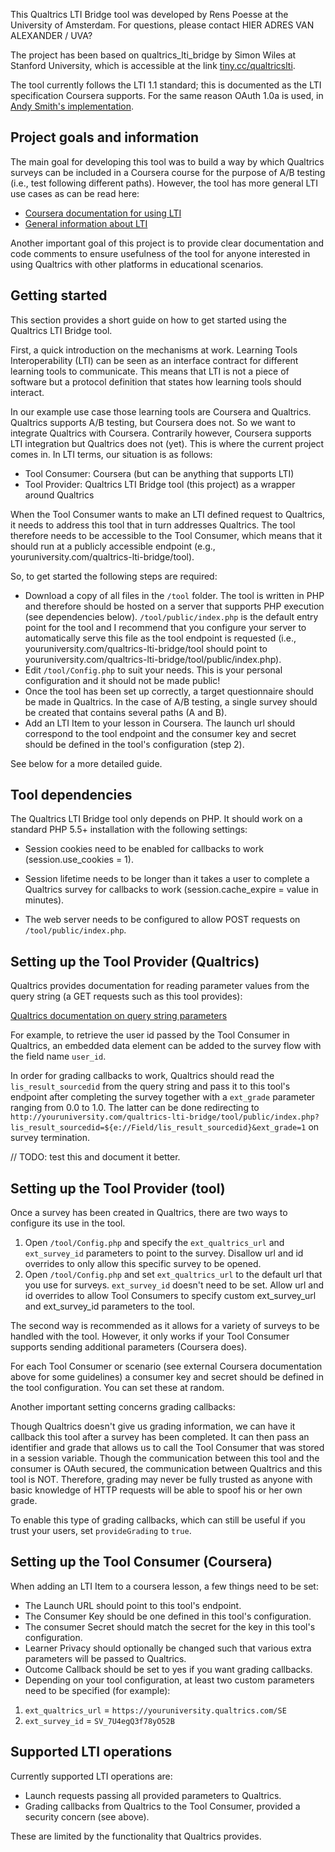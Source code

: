 This Qualtrics LTI Bridge tool was developed by Rens Poesse at the University of Amsterdam.
For questions, please contact HIER ADRES VAN ALEXANDER / UVA?

The project has been based on qualtrics_lti_bridge by Simon Wiles at Stanford University,
which is accessible at the link [tiny.cc/qualtricslti](http://tiny.cc/qualtricslti).

The tool currently follows the LTI 1.1 standard; this is documented as the LTI specification Coursera supports.
For the same reason OAuth 1.0a is used, in [Andy Smith's implementation](http://oauth.googlecode.com/svn/code/php/).

## Project goals and information

The main goal for developing this tool was to build a way by which Qualtrics surveys can be included
in a Coursera course for the purpose of A/B testing (i.e., test following different paths). However, the tool has
more general LTI use cases as can be read here:

* [Coursera documentation for using LTI](https://tech.coursera.org/app-platform/lti)
* [General information about LTI](https://www.imsglobal.org/activity/learning-tools-interoperability)

Another important goal of this project is to provide clear documentation and code comments to ensure
usefulness of the tool for anyone interested in using Qualtrics with other platforms in educational scenarios.

## Getting started

This section provides a short guide on how to get started using the Qualtrics LTI Bridge tool.

First, a quick introduction on the mechanisms at work. Learning Tools Interoperability (LTI) can be seen as an
interface contract for different learning tools to communicate. This means that LTI is not a piece of software but
a protocol definition that states how learning tools should interact.

In our example use case those learning tools are Coursera and Qualtrics. Qualtrics supports A/B testing, but Coursera
does not. So we want to integrate Qualtrics with Coursera. Contrarily however, Coursera supports LTI integration but
Qualtrics does not (yet). This is where the current project comes in. In LTI terms, our situation is as follows:

* Tool Consumer: Coursera (but can be anything that supports LTI)
* Tool Provider: Qualtrics LTI Bridge tool (this project) as a wrapper around Qualtrics

When the Tool Consumer wants to make an LTI defined request to Qualtrics, it needs to address this tool that in turn
addresses Qualtrics. The tool therefore needs to be accessible to the Tool Consumer, which means that it should run at
a publicly accessible endpoint (e.g., youruniversity.com/qualtrics-lti-bridge/tool).

So, to get started the following steps are required:

* Download a copy of all files in the `/tool` folder. The tool is written in PHP and therefore should be hosted on
a server that supports PHP execution (see dependencies below). `/tool/public/index.php` is the default entry point
for the tool and I recommend that you configure your server to automatically serve this file as the tool endpoint is
requested (i.e., youruniversity.com/qualtrics-lti-bridge/tool should point to youruniversity.com/qualtrics-lti-bridge/tool/public/index.php).
* Edit `/tool/Config.php` to suit your needs. This is your personal configuration and it should not be made public!
* Once the tool has been set up correctly, a target questionnaire should be made in Qualtrics. In the case of A/B testing,
a single survey should be created that contains several paths (A and B).
* Add an LTI Item to your lesson in Coursera. The launch url should correspond to the tool endpoint and the consumer
key and secret should be defined in the tool's configuration (step 2).

See below for a more detailed guide.

## Tool dependencies

The Qualtrics LTI Bridge tool only depends on PHP. It should work on a standard PHP 5.5+ installation with the following settings:

* Session cookies need to be enabled for callbacks to work (session.use_cookies = 1).
* Session lifetime needs to be longer than it takes a user to complete a Qualtrics survey for callbacks to work (session.cache_expire = value in minutes).

* The web server needs to be configured to allow POST requests on `/tool/public/index.php`.

## Setting up the Tool Provider (Qualtrics)

Qualtrics provides documentation for reading parameter values from the query string (a GET requests such as this tool provides):

[Qualtrics documentation on query string parameters](http://www.qualtrics.com/university/researchsuite/developer-tools/api-integration/passing-information-through-query-strings/)

For example, to retrieve the user id passed by the Tool Consumer in Qualtrics, an embedded data element can be added
to the survey flow with the field name `user_id`.

In order for grading callbacks to work, Qualtrics should read the `lis_result_sourcedid` from the query string and
pass it to this tool's endpoint after completing the survey together with a `ext_grade` parameter ranging from 0.0 to 1.0.
The latter can be done redirecting to `http://youruniversity.com/qualtrics-lti-bridge/tool/public/index.php?lis_result_sourcedid=${e://Field/lis_result_sourcedid}&ext_grade=1` on survey termination.

// TODO: test this and document it better.

## Setting up the Tool Provider (tool)

Once a survey has been created in Qualtrics, there are two ways to configure its use in the tool.

1. Open `/tool/Config.php` and specify the `ext_qualtrics_url` and `ext_survey_id` parameters to point to the survey.
Disallow url and id overrides to only allow this specific survey to be opened.
2. Open `/tool/Config.php` and set `ext_qualtrics_url` to the default url that you use for surveys.
`ext_survey_id` doesn't need to be set. Allow url and id overrides to allow Tool Consumers to specify custom ext_survey_url
and ext_survey_id parameters to the tool.

The second way is recommended as it allows for a variety of surveys to be handled with the tool. However,
it only works if your Tool Consumer supports sending additional parameters (Coursera does).

For each Tool Consumer or scenario (see external Coursera documentation above for some guidelines) a consumer key and secret
should be defined in the tool configuration. You can set these at random.

Another important setting concerns grading callbacks:

Though Qualtrics doesn't give us grading information, we can have it callback this tool after a survey
has been completed. It can then pass an identifier and grade that allows us to call the Tool Consumer
that was stored in a session variable. Though the communication between this tool and the consumer is OAuth
secured, the communication between Qualtrics and this tool is NOT. Therefore, grading may never be fully
trusted as anyone with basic knowledge of HTTP requests will be able to spoof his or her own grade.

To enable this type of grading callbacks, which can still be useful if you trust your users, set `provideGrading` to `true`.

## Setting up the Tool Consumer (Coursera)

When adding an LTI Item to a coursera lesson, a few things need to be set:

* The Launch URL should point to this tool's endpoint.
* The Consumer Key should be one defined in this tool's configuration.
* The consumer Secret should match the secret for the key in this tool's configuration.
* Learner Privacy should optionally be changed such that various extra parameters will be passed to Qualtrics.
* Outcome Callback should be set to yes if you want grading callbacks.
* Depending on your tool configuration, at least two custom parameters need to be specified (for example):

1. `ext_qualtrics_url` = `https://youruniversity.qualtrics.com/SE`
2. `ext_survey_id` = `SV_7U4egQ3f78yO52B`

## Supported LTI operations

Currently supported LTI operations are:

* Launch requests passing all provided parameters to Qualtrics.
* Grading callbacks from Qualtrics to the Tool Consumer, provided a security concern (see above).

These are limited by the functionality that Qualtrics provides.